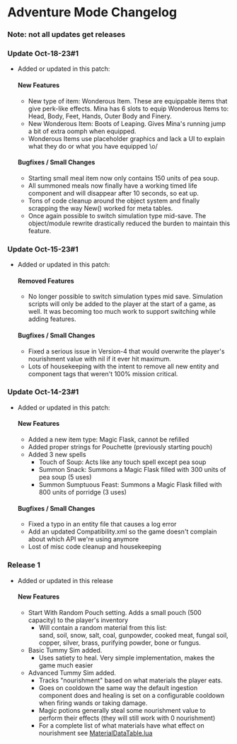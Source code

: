 # Adventure Mode Changelog
### Note: not all updates get releases

### Update Oct-18-23#1
* Added or updated in this patch:
  #### New Features
    *  New type of item: Wonderous Item. These are equippable items that give perk-like effects. Mina has 6 slots to equip Wonderous Items to: Head, Body, Feet, Hands, Outer Body and Finery.
    *  New Wonderous Item: Boots of Leaping. Gives Mina's running jump a bit of extra oomph when equipped.
    *  Wonderous Items use placeholder graphics and lack a UI to explain what they do or what you have equipped \o/
  #### Bugfixes / Small Changes
    *  Starting small meal item now only contains 150 units of pea soup.
    *  All summoned meals now finally have a working timed life component and will disappear after 10 seconds, so eat up.
    *  Tons of code cleanup around the object system and finally scrapping the way New() worked for meta tables.
    *  Once again possible to switch simulation type mid-save. The object/module rewrite drastically reduced the burden to maintain this feature.

### Update Oct-15-23#1
* Added or updated in this patch:
    #### Removed Features
    *  No longer possible to switch simulation types mid save. Simulation scripts will only be added to the player at the start of a game, as well. It was becoming too much work to support switching while adding features.
    #### Bugfixes / Small Changes
    *  Fixed a serious issue in Version-4 that would overwrite the player's nourishment value with nil if it ever hit maximum.
    *  Lots of housekeeping with the intent to remove all new entity and component tags that weren't 100% mission critical.

### Update Oct-14-23#1
* Added or updated in this patch:
    #### New Features
    *  Added a new item type: Magic Flask, cannot be refilled
    *  Added proper strings for Pouchette (previously starting pouch)
    *  Added 3 new spells
        *  Touch of Soup: Acts like any touch spell except pea soup
        *  Summon Snack: Summons a Magic Flask filled with 300 units of pea soup (5 uses)
        *  Summon Sumptuous Feast: Summons a Magic Flask filled with 800 units of porridge (3 uses)
    #### Bugfixes / Small Changes
    *  Fixed a typo in an entity file that causes a log error
    *  Add an updated Compatibility.xml so the game doesn't complain about which API we're using anymore
    *  Lost of misc code cleanup and housekeeping

### Release 1
* Added or updated in this release
    #### New Features
    *  Start With Random Pouch setting. Adds a small pouch (500 capacity) to the player's inventory
        *  Will contain a random material from this list:  
        sand, soil, snow, salt, coal, gunpowder, cooked meat, fungal soil, copper, silver, brass, purifying powder, bone or fungus.
    *  Basic Tummy Sim added.
        *  Uses satiety to heal. Very simple implementation, makes the game much easier
    *  Advanced Tummy Sim added.
        *  Tracks "nourishment" based on what materials the player eats.
        *  Goes on cooldown the same way the default ingestion component does and healing is set on a configurable cooldown when firing wands or taking damage.
        *  Magic potions generally steal some nourishment value to perform their effects (they will still work with 0 nourishment)
        *  For a complete list of what materials have what effect on nourishment see [MaterialDataTable.lua](https://github.com/Crunchepillar/noita-AdventureMode/blob/Version-4/files/TummySim/MaterialDataTable.lua)
